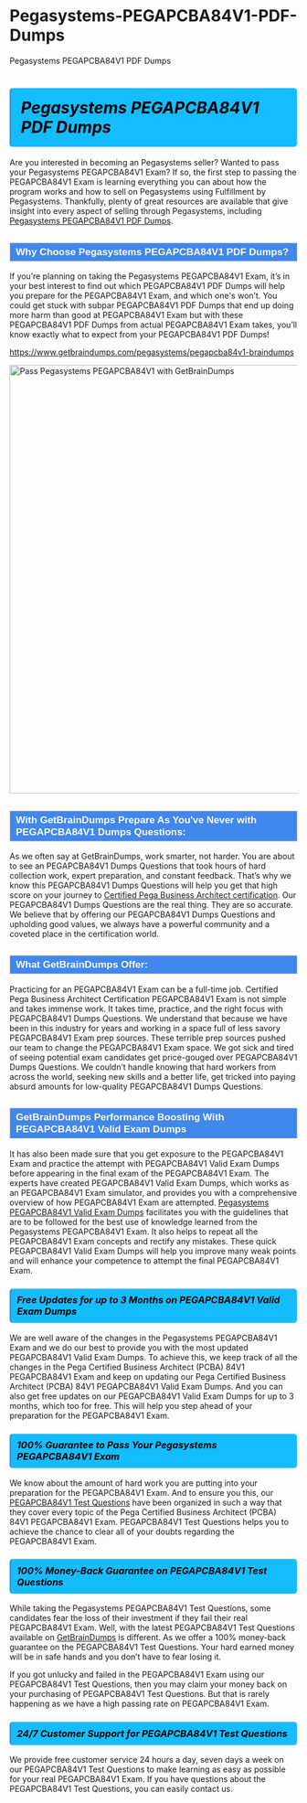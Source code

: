 # Pegasystems-PEGAPCBA84V1-PDF-Dumps
Pegasystems PEGAPCBA84V1 PDF Dumps
<h1><strong><span style="display: block; color: #000000; background: #14BDFF; border: 0.5px solid #AED6F1; border-left: 3px solid #3498DB; padding: .6em; border-radius: 6px;">                     <em>Pegasystems PEGAPCBA84V1 <span class="exam_variation">PDF Dumps</span> </em>                </span></strong>            </h1>                        <p>Are you interested in becoming an Pegasystems seller? Wanted to pass your Pegasystems PEGAPCBA84V1 Exam? If so, the first step to passing the PEGAPCBA84V1 Exam is             learning everything you can about how the program works and how to sell on Pegasystems using Fulfillment by Pegasystems. Thankfully, plenty of great resources             are available that give insight into every aspect of selling through Pegasystems, including <a href="https://www.getbraindumps.com/pegasystems/pegapcba84v1-braindumps">Pegasystems PEGAPCBA84V1 <span class="exam_variation">PDF Dumps</span></a>.</p>                        <h2 style="background: #4287ec; border: 1px solid #cccccc; padding: 5px 10px;">                <span style="color: #ffffff;">                    <span style="font-size: 11pt;">                        <span style="line-height: normal;">                            <span style="font-family: Calibri,sans-serif;">                                <strong>                                    <span style="font-size: 13.0pt;">Why Choose Pegasystems PEGAPCBA84V1 <span class="exam_variation">PDF Dumps</span>?</span>                                </strong>                            </span>                        </span>                    </span>                </span>            </h2>                        <p>If you’re planning on taking the Pegasystems PEGAPCBA84V1 Exam, it’s in your best interest to find out which PEGAPCBA84V1 <span class="exam_variation">PDF Dumps</span> will help you prepare for the PEGAPCBA84V1 Exam,             and which one's won’t. You could get stuck with subpar PEGAPCBA84V1 <span class="exam_variation">PDF Dumps</span> that end up doing more harm than good at PEGAPCBA84V1 Exam but with these PEGAPCBA84V1 <span class="exam_variation">PDF Dumps</span>             from actual PEGAPCBA84V1 Exam takes, you’ll know exactly what to expect from your PEGAPCBA84V1 <span class="exam_variation">PDF Dumps</span>!</p>                                    <p><a href="https://www.getbraindumps.com/pegasystems/pegapcba84v1-braindumps">https://www.getbraindumps.com/pegasystems/pegapcba84v1-braindumps</a></p>                        <p><a href="https://www.getbraindumps.com/"><img src="https://www.getbraindumps.com/images/get-updated-exam-questions-with-discount-getbraindumps.jpg" class="postImage" alt="Pass Pegasystems PEGAPCBA84V1 with GetBrainDumps" width="750"></a></p>                                        <h2 style="background: #4287ec; border: 1px solid #cccccc; padding: 5px 10px;">                <span style="color: #ffffff;">                    <span style="font-size: 11pt;">                        <span style="line-height: normal;">                            <span style="font-family: Calibri,sans-serif;">                                <strong>                                    <span style="font-size: 13.0pt;">With GetBrainDumps Prepare As You've Never with PEGAPCBA84V1 <span class="exam_variation2">Dumps Questions</span>:</span>                                </strong>                            </span>                        </span>                    </span>                </span>            </h2>                        <p>As we often say at GetBrainDumps, work smarter, not harder. You are about to see an PEGAPCBA84V1 <span class="exam_variation2">Dumps Questions</span> that took hours of hard collection work,             expert preparation, and constant feedback. That’s why we know this PEGAPCBA84V1 <span class="exam_variation2">Dumps Questions</span> will help you get that high score on your journey to             <a href="https://www.getbraindumps.com/pegasystems/cpba-braindumps.html">Certified Pega Business Architect certification</a>. Our PEGAPCBA84V1 <span class="exam_variation2">Dumps Questions</span> are the real thing. They are so accurate. We believe that by offering             our PEGAPCBA84V1 <span class="exam_variation2">Dumps Questions</span> and upholding good values, we always have a powerful community and a coveted place in the certification world.</p>                        <h2 style="background: #4287ec; border: 1px solid #cccccc; padding: 5px 10px;">                <span style="color: #ffffff;">                    <span style="font-size: 11pt;">                        <span style="line-height: normal;">                            <span style="font-family: Calibri,sans-serif;">                                <strong>                                    <span style="font-size: 13.0pt;">What GetBrainDumps Offer:</span>                                </strong>                            </span>                        </span>                    </span>                </span>            </h2>                        <p>Practicing for an PEGAPCBA84V1 Exam can be a full-time job. Certified Pega Business Architect Certification PEGAPCBA84V1 Exam is not simple and takes immense work.             It takes time, practice, and the right focus with PEGAPCBA84V1 <span class="exam_variation2">Dumps Questions</span>. We understand that because we have been in this industry for years and working in a             space full of less savory PEGAPCBA84V1 Exam prep sources. These terrible prep sources pushed our team to change the PEGAPCBA84V1 Exam space. We got sick and             tired of seeing potential exam candidates get price-gouged over PEGAPCBA84V1 <span class="exam_variation2">Dumps Questions</span>. We couldn’t handle knowing that hard workers from across the world,             seeking new skills and a better life, get tricked into paying absurd amounts for low-quality PEGAPCBA84V1 <span class="exam_variation2">Dumps Questions</span>.</p>                        <h2 style="background: #4287ec; border: 1px solid #cccccc; padding: 5px 10px;">                <span style="color: #ffffff;">                    <span style="font-size: 11pt;">                        <span style="line-height: normal;">                            <span style="font-family: Calibri,sans-serif;">                                <strong>                                    <span style="font-size: 13.0pt;">GetBrainDumps Performance Boosting With PEGAPCBA84V1 <span class="exam_variation3">Valid Exam Dumps</span></span>                                </strong>                            </span>                        </span>                    </span>                </span>            </h2>                        <p>It has also been made sure that you get exposure to the PEGAPCBA84V1 Exam and practice the attempt with PEGAPCBA84V1 <span class="exam_variation3">Valid Exam Dumps</span> before appearing in             the final exam of the PEGAPCBA84V1 Exam. The experts have created PEGAPCBA84V1 <span class="exam_variation3">Valid Exam Dumps</span>, which works as an PEGAPCBA84V1 Exam simulator, and provides you with             a comprehensive overview of how PEGAPCBA84V1 Exam are attempted. <a href="https://www.getbraindumps.com/pegasystems-braindumps.html">Pegasystems PEGAPCBA84V1 <span class="exam_variation3">Valid Exam Dumps</span></a> facilitates you with the guidelines that are to be followed             for the best use of knowledge learned from the Pegasystems PEGAPCBA84V1 Exam. It also helps to repeat all the PEGAPCBA84V1 Exam concepts and rectify any mistakes.             These quick PEGAPCBA84V1 <span class="exam_variation3">Valid Exam Dumps</span> will help you improve many weak points and will enhance your competence to attempt the final PEGAPCBA84V1 Exam.</p>                        <h3>                <strong>                    <span style="display: block; color: #000000; background: #14BDFF; border: 0.5px solid #AED6F1; border-left: 3px solid #3498DB; padding: .6em; border-radius: 6px;">                        <em>Free Updates for up to 3 Months on PEGAPCBA84V1 <span class="exam_variation3">Valid Exam Dumps</span></em>                    </span>                </strong>            </h3>                        <p>We are well aware of the changes in the Pegasystems PEGAPCBA84V1 Exam and we do our best to provide you with the most updated PEGAPCBA84V1 <span class="exam_variation3">Valid Exam Dumps</span>.             To achieve this, we keep track of all the changes in the Pega Certified Business Architect (PCBA) 84V1 PEGAPCBA84V1 Exam and keep on updating our             Pega Certified Business Architect (PCBA) 84V1 PEGAPCBA84V1 <span class="exam_variation3">Valid Exam Dumps</span>. And you can also get free updates on our PEGAPCBA84V1 <span class="exam_variation3">Valid Exam Dumps</span> for up to 3 months,             which too for free. This will help you step ahead of your preparation for the PEGAPCBA84V1 Exam.</p>                        <h3>                <strong>                    <span style="display: block; color: #000000; background: #14BDFF; border: 0.5px solid #AED6F1; border-left: 3px solid #3498DB; padding: .6em; border-radius: 6px;">                        <em>100% Guarantee to Pass Your Pegasystems PEGAPCBA84V1 Exam</em>                    </span>                </strong>            </h3>                        <p>We know about the amount of hard work you are putting into your preparation for the PEGAPCBA84V1 Exam. And to ensure you this, our <a href="https://www.getbraindumps.com/pegasystems/pegapcba84v1-braindumps">PEGAPCBA84V1 <span class="exam_variation4">Test Questions</span></a>             have been organized in such a way that they cover every topic of the Pega Certified Business Architect (PCBA) 84V1 PEGAPCBA84V1 Exam. PEGAPCBA84V1 <span class="exam_variation4">Test Questions</span>             helps you to achieve the chance to clear all of your doubts regarding the PEGAPCBA84V1 Exam.</p>                        <h3>                <strong>                    <span style="display: block; color: #000000; background: #14BDFF; border: 0.5px solid #AED6F1; border-left: 3px solid #3498DB; padding: .6em; border-radius: 6px;">                        <em>100% Money-Back Guarantee on PEGAPCBA84V1 <span class="exam_variation4">Test Questions</span> </em>                    </span>                </strong>            </h3>                        <p>While taking the Pegasystems PEGAPCBA84V1 <span class="exam_variation4">Test Questions</span>, some candidates fear the loss of their investment if they fail their real PEGAPCBA84V1 Exam. Well, with the latest             PEGAPCBA84V1 <span class="exam_variation4">Test Questions</span> available on <a href="https://www.getbraindumps.com/pegasystems/cpba-braindumps.html">GetBrainDumps</a> is different. As we offer a 100% money-back guarantee on the PEGAPCBA84V1 <span class="exam_variation4">Test Questions</span>. Your hard earned money will be             in safe hands and you don’t have to fear losing it.</p>                        <p>If you got unlucky and failed in the PEGAPCBA84V1 Exam using our PEGAPCBA84V1 <span class="exam_variation4">Test Questions</span>, then you may claim your money back on your purchasing of PEGAPCBA84V1 <span class="exam_variation4">Test Questions</span>.             But that is rarely happening as we have a high passing rate on PEGAPCBA84V1 Exam.</p>                        <h3>                <strong>                    <span style="display: block; color: #000000; background: #14BDFF; border: 0.5px solid #AED6F1; border-left: 3px solid #3498DB; padding: .6em; border-radius: 6px;">                        <em>24/7 Customer Support for PEGAPCBA84V1 <span class="exam_variation4">Test Questions</span></em>                    </span>                </strong>            </h3>                        <p>We provide free customer service 24 hours a day, seven days a week on our PEGAPCBA84V1 <span class="exam_variation4">Test Questions</span> to make learning as easy as possible for your             real PEGAPCBA84V1 Exam. If you have questions about the PEGAPCBA84V1 <span class="exam_variation4">Test Questions</span>, you can easily contact us.</p>                    
